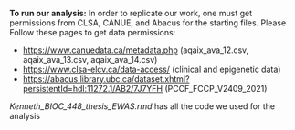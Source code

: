 **To run our analysis:**
In order to replicate our work, one must get permissions from CLSA, CANUE, and Abacus for the starting files.
Please Follow these pages to get data permissions:
  * https://www.canuedata.ca/metadata.php  (aqaix_ava_12.csv, aqaix_ava_13.csv, aqaix_ava_14.csv)
  * https://www.clsa-elcv.ca/data-access/ (clinical and epigenetic data)
  * https://abacus.library.ubc.ca/dataset.xhtml?persistentId=hdl:11272.1/AB2/7J7YFH (PCCF_FCCP_V2409_2021)

*Kenneth_BIOC_448_thesis_EWAS.rmd* has all the code we used for the analysis



